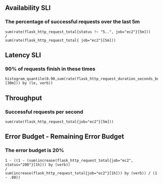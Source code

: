 ## Availability SLI
### The percentage of successful requests over the last 5m

```
sum(rate(flask_http_request_total{status !~ "5..", job="ec2"}[5m])) 
/
sum(rate(flask_http_request_total{ job="ec2"}[5m]))
```

## Latency SLI
### 90% of requests finish in these times

```
histogram_quantile(0.90,sum(rate(flask_http_request_duration_seconds_bucket{job="ec2"}[30m])) by (le, verb))
```

## Throughput
### Successful requests per second

```
sum(rate(flask_http_request_total{job="ec2"}[5m]))
```

## Error Budget - Remaining Error Budget
### The error budget is 20%

```
1 - ((1 - (sum(increase(flask_http_request_total{job="ec2", status="200"}[1h])) by (verb)) 
/ 
sum(increase(flask_http_request_total{job="ec2"}[1h])) by (verb)) / (1 - .80))
```
